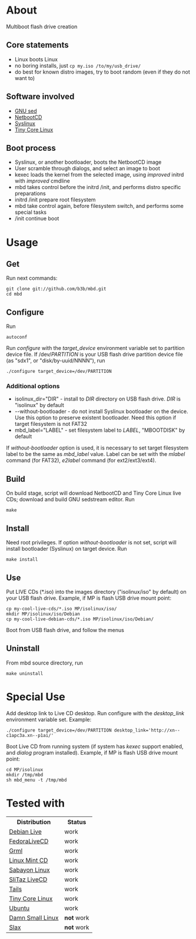 # About
Multiboot flash drive creation

## Core statements
* Linux boots Linux
* no boring installs, just `cp my.iso /to/my/usb_drive/`
* do best for known distro images, try to boot random (even if they do not want to)

## Software involved
* [GNU sed](http://www.gnu.org/s/sed/)
* [NetbootCD](http://netbootcd.tuxfamily.org/)
* [Syslinux](http://syslinux.zytor.com/wiki/index.php/The_Syslinux_Project)
* [Tiny Core Linux](http://distro.ibiblio.org/tinycorelinux/)

## Boot process
* Syslinux, or another bootloader, boots the NetbootCD image
* User scramble through dialogs, and select an image to boot
* kexec loads the kernel from the selected image, using _improved_ initrd with _improved_ cmdline
* mbd takes control before the initrd /init, and performs distro specific preparations
* initrd /init prepare root filesystem
* mbd take control again, before filesystem switch, and performs some special tasks
* /init continue boot

# Usage
## Get
Run next commands:

    git clone git://github.com/b3b/mbd.git
    cd mbd

## Configure
Run
    
    autoconf
Run _configure_ with the _target_device_ environment variable set to partition device file. If /dev/_PARTITION_ is your USB flash drive partition device file (as "sdx1", or "disk/by-uuid/NNNN"), run
    
    ./configure target_device=/dev/PARTITION

### Additional options
* isolinux\_dir="DIR" - install to _DIR_ directory on USB flash drive. _DIR_ is "isolinux" by default
* --without-bootloader - do not install Syslinux bootloader on the device. Use this option to preserve existent bootloader. Need this option if target filesystem is not FAT32
* mbd\_label="LABEL" - set filesystem label to _LABEL_, "MBOOTDISK" by default

If _without-bootloader_ option is used, it is necessary to set target filesystem label to be the same as _mbd\_label_ value. Label can be set with the _mlabel_ command (for FAT32), _e2label_ command (for ext2/ext3/ext4).

## Build
On build stage, script will download NetbootCD and Tiny Core Linux live CDs; download and build GNU sedstream editor. Run

    make

## Install
Need root privileges. If option _without-bootloader_ is not set, script will install bootloader (Syslinux) on target device. Run

    make install

## Use
Put LIVE CDs (*.iso) into the images directory ("isolinux/iso" by default) on your USB flash drive. Example, if MP is flash USB drive mount point:

    cp my-cool-live-cds/*.iso MP/isolinux/iso/
    mkdir MP/isolinux/iso/Debian
    cp my-cool-live-debian-cds/*.iso MP/isolinux/iso/Debian/

Boot from USB flash drive, and follow the menus

## Uninstall
From mbd source directory, run

    make uninstall

# Special Use
Add desktop link to Live CD desktop. Run configure with the _desktop_link_ environment variable set. Example:

    ./configure target_device=/dev/PARTITION desktop_link='http://xn--c1apc3a.xn--p1ai/'

Boot Live CD from running system (if system has _kexec_ support enabled, and _dialog_ program installed). Example, if MP is flash USB drive mount point:

    cd MP/isolinux
    mkdir /tmp/mbd
    sh mbd_menu -t /tmp/mbd

# Tested with
<table>
<tr>
<tr><th>Distribution</th><th>Status</th></tr>
<tr><td><a href="http://live.debian.net/">Debian Live</a></td><td>work</td></tr>
<tr><td><a href="http://fedoraproject.org/wiki/FedoraLiveCD">FedoraLiveCD</a></td><td>work</td></tr>
<tr><td><a href="http://grml.org/download/">Grml</a></td><td>work</td></tr>
<tr><td><a href="http://www.linuxmint.com/download.php">Linux Mint CD</a></td><td>work</td></tr>
<tr><td><a href="http://www.sabayon.org/mirrors">Sabayon Linux</a></td><td>work</td></tr>
<tr><td><a href="http://www.slitaz.org/en/get/index.html#stable">SliTaz LiveCD</a></td><td>work</td></tr>
<tr><td><a href="https://tails.boum.org/download/index.en.html">Tails</a></td><td>work</td></tr>
<tr><td><a href="http://distro.ibiblio.org/tinycorelinux/downloads.html">Tiny Core Linux</a></td><td>work</td></tr>
<tr><td><a href="http://www.ubuntu.com/download/ubuntu/download">Ubuntu</a></td><td>work</td></tr>
<tr></tr>
<tr><td><a href="http://www.damnsmalllinux.org/">Damn Small Linux</a></td><td><b>not</b> work</td></tr>
<tr><td><a href="http://www.slax.org/get_slax.php">Slax</a></td><td><b>not </b>work</td></tr>
</table>
